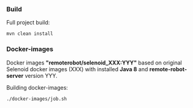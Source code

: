 



### Build
Full project build: 
```
mvn clean install 
```

### Docker-images
Docker images **"remoterobot/selenoid_XXX:YYY"** based on original Selenoid docker images (XXX) with installed **Java 8** and **remote-robot-server** version YYY.

Building docker-images:
```
./docker-images/job.sh
```  
